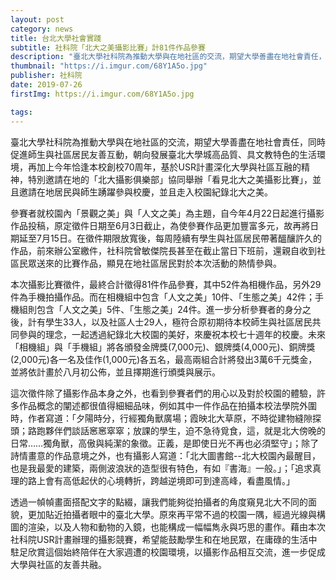 ```yaml
---
layout: post
category: news
title: 台北大學社會實踐
subtitle: 社科院「北大之美攝影比賽」計81件作品參賽
description: "臺北大學社科院為推動大學與在地社區的交流，期望大學善盡在地社會責任，同時促進師生與社區居民友善互動，朝向發展臺北大學城高品質、具文教特色的生活環境，再加上今年恰逢本校創校70周年，基於USR計畫深化大學與社區互融的精神，特別邀請在地的「北大攝影俱樂部」協同舉辦「看見北大之美攝影比賽」，並且邀請在地居民與師生踴躍參與校慶，並且走入校園紀錄北大之美。..."
thumbnail: "https://i.imgur.com/68Y1A5o.jpg"
publisher: 社科院
date: 2019-07-26
firstImg: https://i.imgur.com/68Y1A5o.jpg

tags: 
---
```


臺北大學社科院為推動大學與在地社區的交流，期望大學善盡在地社會責任，同時促進師生與社區居民友善互動，朝向發展臺北大學城高品質、具文教特色的生活環境，再加上今年恰逢本校創校70周年，基於USR計畫深化大學與社區互融的精神，特別邀請在地的「北大攝影俱樂部」協同舉辦「看見北大之美攝影比賽」，並且邀請在地居民與師生踴躍參與校慶，並且走入校園紀錄北大之美。

參賽者就校園內「景觀之美」與「人文之美」為主題，自今年4月22日起進行攝影作品投稿，原定徵件日期至6月3日截止，為使參賽作品更加豐富多元，故再將日期延至7月15日。在徵件期限放寬後，每周陸續有學生與社區居民帶著醞釀許久的作品，前來辦公室繳件，社科院曾敏傑院長甚至在截止當日下班前，還親自收到社區民眾送來的比賽作品，顯見在地社區居民對於本次活動的熱情參與。

本次攝影比賽徵件，最終合計徵得81件作品參賽，其中52件為相機作品，另外29件為手機拍攝作品。而在相機組中包含「人文之美」10件、「生態之美」42件；手機組則包含「人文之美」5件、「生態之美」24件。進一步分析參賽者的身分之後，計有學生33人，以及社區人士29人，極符合原初期待本校師生與社區居民共同參與的理念，一起透過紀錄北大校園的美好，來慶祝本校七十週年的校慶。未來「相機組」與「手機組」將各頒發金牌獎(7,000元)、銀牌獎(4,000元)、銅牌獎(2,000元)各一名及佳作(1,000元)各五名，最高兩組合計將發出3萬6千元獎金，並將依計畫於八月初公佈，並且擇期進行頒獎與展示。

這次徵件除了攝影作品本身之外，也看到參賽者們的用心以及對於校園的體驗，許多作品概念的闡述都很值得細細品味，例如其中一件作品在拍攝本校法學院外圍時，作者寫道：「夕陽時分，行經獨角獸廣場；霞映北大草原，不時從建物縫隙探頭；路跑夥伴們談話窸窸窣窣；放課的學生，迫不急待覓食，這，就是北大傍晚的日常……獨角獸，高傲與純潔的象徵。正義，是即使日光不再也必須堅守」；除了詩情畫意的作品意境之外，也有攝影人寫道：「北大圖書館--北大校園內最醒目，也是我最愛的建築，兩側波浪狀的造型很有特色，有如『書海』一般。」；「追求真理的路上會有高低起伏的心境轉折，跨越逆境即可到達高峰，看盡風情。」

透過一幀幀畫面搭配文字的點綴，讓我們能夠從拍攝者的角度窺見北大不同的面貌，更加貼近拍攝者眼中的臺北大學。原來再平常不過的校園一隅，經過光線與構圖的渲染，以及人物和動物的入鏡，也能構成一幅幅雋永與巧思的畫作。藉由本次社科院USR計畫辦理的攝影競賽，希望能鼓勵學生和在地民眾，在庸碌的生活中駐足欣賞這個始終陪伴在大家週遭的校園環境，以攝影作品相互交流，進一步促成大學與社區的友善共融。
